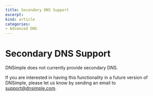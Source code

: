 ```yaml
---
title: Secondary DNS Support
excerpt: 
kind: article
categories:
- Advanced DNS
---
```


# Secondary DNS Support

DNSimple does not currently provide secondary DNS.

If you are interested in having this functionality in a future version of DNSimple, please let us know by sending an email to support@dnsimple.com.
